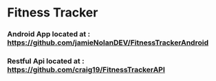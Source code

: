 # Fitness Tracker 
### Android App located at : https://github.com/jamieNolanDEV/FitnessTrackerAndroid
### Restful Api located at : https://github.com/craig19/FitnessTrackerAPI
